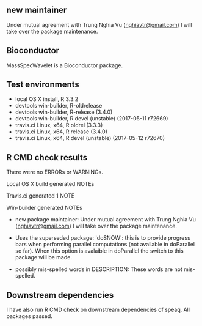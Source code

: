 new maintainer
--------------

Under mutual agreement with Trung Nghia Vu (<nghiavtr@gmail.com>) I will
take over the package maintenance.

Bioconductor
------------

MassSpecWavelet is a Bioconductor package.

Test environments
-----------------

-   local OS X install, R 3.3.2
-   devtools win-builder, R-oldrelease
-   devtools win-builder, R-release (3.4.0)
-   devtools win-builder, R devel (unstable) (2017-05-11 r72669)
-   travis.ci Linux, x64, R oldrel (3.3.3)
-   travis.ci Linux, x64, R release (3.4.0)
-   travis.ci Linux, x64, R devel (unstable) (2017-05-12 r72670)

R CMD check results
-------------------

There were no ERRORs or WARNINGs.

Local OS X build generated NOTEs

Travis.ci generated 1 NOTE

Win-builder generated NOTEs

-   new package maintainer: Under mutual agreement with Trung Nghia Vu
    (<nghiavtr@gmail.com>) I will take over the package maintenance.

-   Uses the superseded package: 'doSNOW': this is to provide progress
    bars when performing parallel computations (not available in
    doParallel so far). When this option is avalaible in doParallel the
    switch to this package will be made.

-   possibly mis-spelled words in DESCRIPTION: These words are
    not mis-spelled.

Downstream dependencies
-----------------------

I have also run R CMD check on downstream dependencies of speaq. All
packages passed.
